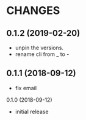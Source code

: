 # CHANGES

0.1.2 (2019-02-20)
------------------

- unpin the versions.
- rename cli from _ to -


0.1.1 (2018-09-12)
------------------

- fix email


0.1.0 (2018-09-12)

- initial release
